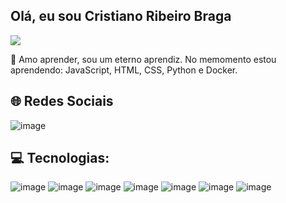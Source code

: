 ## Olá, eu sou Cristiano Ribeiro Braga

[![](https://visitcount.itsvg.in/api?id=cristiano-ubuntu&label=Total%20de%20visualizac%C3%B5es%20do%20meu%20perfil&icon=0&pretty=false)](https://visitcount.itsvg.in)

🌱 Amo aprender, sou um eterno aprendiz. No memomento estou aprendendo:
JavaScript, HTML, CSS, Python e Docker.

## 🌐 Redes Sociais

![image](https://github.com/cristiano-ubuntu/cristiano-ribeiro-braga/assets/40616714/a4dd88e4-07ff-4bb1-b35f-b956f70b5801)

## 💻 Tecnologias:
![image](https://github.com/cristiano-ubuntu/cristiano-ribeiro-braga/assets/40616714/bd5a7fa7-e5b8-43fd-95a9-4ea7bfdb24be)
![image](https://github.com/cristiano-ubuntu/cristiano-ribeiro-braga/assets/40616714/3c939ead-355f-4001-b54b-b746c6c63628)
![image](https://github.com/cristiano-ubuntu/cristiano-ribeiro-braga/assets/40616714/5a7fdfd8-3a28-48ac-85ff-eeb850f2d885)
![image](https://github.com/cristiano-ubuntu/cristiano-ribeiro-braga/assets/40616714/13c5ecd4-b9e7-4547-9567-de514d46f177)
![image](https://github.com/cristiano-ubuntu/cristiano-ribeiro-braga/assets/40616714/4b1e3b84-c835-430c-9482-98388fbd0604)
![image](https://github.com/cristiano-ubuntu/cristiano-ribeiro-braga/assets/40616714/f510c489-b8f8-4cd7-808d-a1e0543cbe54)
![image](https://github.com/cristiano-ubuntu/cristiano-ribeiro-braga/assets/40616714/dbe179f2-d7d1-4444-9bb4-2f42b04b48ef)









